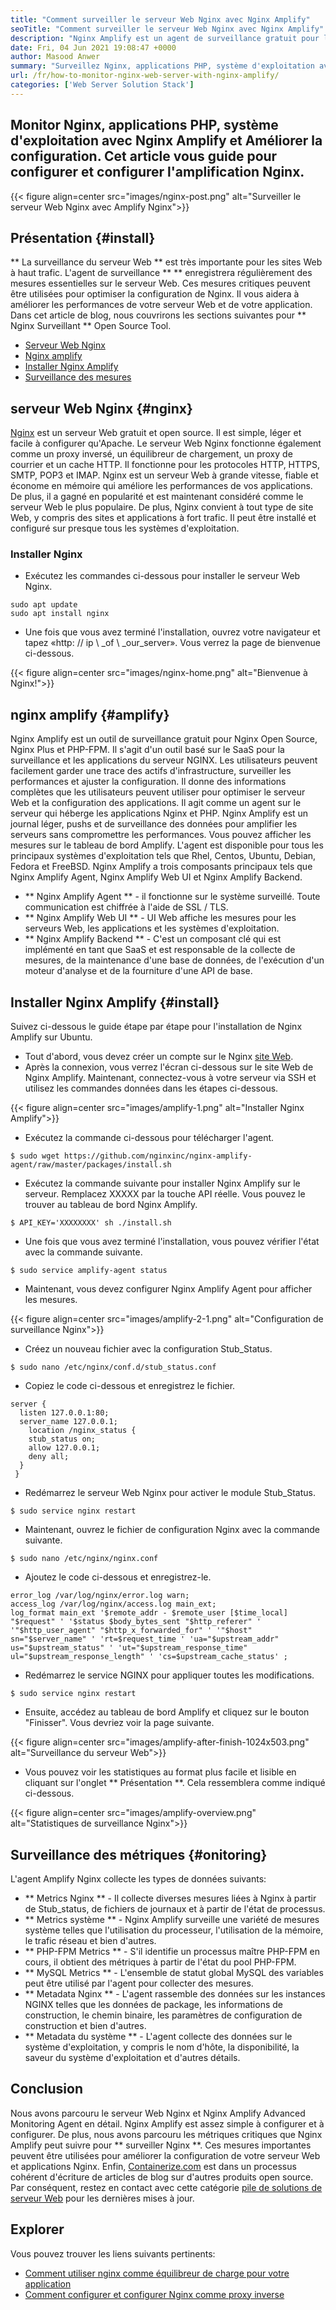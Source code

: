 ```yaml
---
title: "Comment surveiller le serveur Web Nginx avec Nginx Amplify" 
seoTitle: "Comment surveiller le serveur Web Nginx avec Nginx Amplify" 
description: "Nginx Amplify est un agent de surveillance gratuit pour le serveur Web Nginx et les applications PHP. Cet article concerne la façon de surveiller le serveur Web Nginx avec Amplify Nginx" 
date: Fri, 04 Jun 2021 19:08:47 +0000
author: Masood Anwer
summary: "Surveillez Nginx, applications PHP, système d'exploitation avec Nginx Amplify et Améliorer la configuration. Cet article vous guide pour configurer et configurer l'amplification Nginx." 
url: /fr/how-to-monitor-nginx-web-server-with-nginx-amplify/
categories: ['Web Server Solution Stack']
---
```


## Monitor Nginx, applications PHP, système d'exploitation avec Nginx Amplify et Améliorer la configuration. Cet article vous guide pour configurer et configurer l'amplification Nginx.

{{< figure align=center src="images/nginx-post.png" alt="Surveiller le serveur Web Nginx avec Amplify Nginx">}}


## Présentation {#install}
** La surveillance du serveur Web ** est très importante pour les sites Web à haut trafic. L'agent de surveillance ** ** enregistrera régulièrement des mesures essentielles sur le serveur Web. Ces mesures critiques peuvent être utilisées pour optimiser la configuration de Nginx. Il vous aidera à améliorer les performances de votre serveur Web et de votre application.
Dans cet article de blog, nous couvrirons les sections suivantes pour ** Nginx Surveillant ** Open Source Tool.
  * [Serveur Web Nginx][1]
  * [Nginx amplify][2]
  * [Installer Nginx Amplify][3]
  * [Surveillance des mesures][4]

## serveur Web Nginx {#nginx}
[Nginx][5] est un serveur Web gratuit et open source. Il est simple, léger et facile à configurer qu'Apache. Le serveur Web Nginx fonctionne également comme un proxy inversé, un équilibreur de chargement, un proxy de courrier et un cache HTTP. Il fonctionne pour les protocoles HTTP, HTTPS, SMTP, POP3 et IMAP. Nginx est un serveur Web à grande vitesse, fiable et économe en mémoire qui améliore les performances de vos applications. De plus, il a gagné en popularité et est maintenant considéré comme le serveur Web le plus populaire. De plus, Nginx convient à tout type de site Web, y compris des sites et applications à fort trafic. Il peut être installé et configuré sur presque tous les systèmes d'exploitation.

### Installer Nginx
  * Exécutez les commandes ci-dessous pour installer le serveur Web Nginx.
```
sudo apt update
sudo apt install nginx
```
  * Une fois que vous avez terminé l'installation, ouvrez votre navigateur et tapez «http: // ip \ _of \ _our_server». Vous verrez la page de bienvenue ci-dessous.

{{< figure align=center src="images/nginx-home.png" alt="Bienvenue à Nginx!">}}


## nginx amplify {#amplify}
Nginx Amplify est un outil de surveillance gratuit pour Nginx Open Source, Nginx Plus et PHP-FPM. Il s'agit d'un outil basé sur le SaaS pour la surveillance et les applications du serveur NGINX. Les utilisateurs peuvent facilement garder une trace des actifs d'infrastructure, surveiller les performances et ajuster la configuration. Il donne des informations complètes que les utilisateurs peuvent utiliser pour optimiser le serveur Web et la configuration des applications. Il agit comme un agent sur le serveur qui héberge les applications Nginx et PHP. Nginx Amplify est un journal léger, pushs et de surveillance des données pour amplifier les serveurs sans compromettre les performances. Vous pouvez afficher les mesures sur le tableau de bord Amplify. L'agent est disponible pour tous les principaux systèmes d'exploitation tels que Rhel, Centos, Ubuntu, Debian, Fedora et FreeBSD. Nginx Amplify a trois composants principaux tels que Nginx Amplify Agent, Nginx Amplify Web UI et Nginx Amplify Backend.
  * ** Nginx Amplify Agent ** - il fonctionne sur le système surveillé. Toute communication est chiffrée à l'aide de SSL / TLS.
  * ** Nginx Amplify Web UI ** - UI Web affiche les mesures pour les serveurs Web, les applications et les systèmes d'exploitation.
  * ** Nginx Amplify Backend ** - C'est un composant clé qui est implémenté en tant que SaaS et est responsable de la collecte de mesures, de la maintenance d'une base de données, de l'exécution d'un moteur d'analyse et de la fourniture d'une API de base.

## Installer Nginx Amplify {#install}
Suivez ci-dessous le guide étape par étape pour l'installation de Nginx Amplify sur Ubuntu.
  * Tout d'abord, vous devez créer un compte sur le Nginx [site Web][6].
  * Après la connexion, vous verrez l'écran ci-dessous sur le site Web de Nginx Amplify. Maintenant, connectez-vous à votre serveur via SSH et utilisez les commandes données dans les étapes ci-dessous.

{{< figure align=center src="images/amplify-1.png" alt="Installer Nginx Amplify">}}

  * Exécutez la commande ci-dessous pour télécharger l'agent.
```
$ sudo wget https://github.com/nginxinc/nginx-amplify-agent/raw/master/packages/install.sh
```
  * Exécutez la commande suivante pour installer Nginx Amplify sur le serveur. Remplacez XXXXX par la touche API réelle. Vous pouvez le trouver au tableau de bord Nginx Amplify.
```
$ API_KEY='XXXXXXXX' sh ./install.sh
```
  * Une fois que vous avez terminé l'installation, vous pouvez vérifier l'état avec la commande suivante.
```
$ sudo service amplify-agent status
```
  * Maintenant, vous devez configurer Nginx Amplify Agent pour afficher les mesures.

{{< figure align=center src="images/amplify-2-1.png" alt="Configuration de surveillance Nginx">}}

  * Créez un nouveau fichier avec la configuration Stub_Status.
```
$ sudo nano /etc/nginx/conf.d/stub_status.conf
```
  * Copiez le code ci-dessous et enregistrez le fichier.
```
server {
  listen 127.0.0.1:80;
  server_name 127.0.0.1;
    location /nginx_status {
    stub_status on;
    allow 127.0.0.1;
    deny all;
  }
 }
```
  * Redémarrez le serveur Web Nginx pour activer le module Stub_Status.
```
$ sudo service nginx restart
```
  * Maintenant, ouvrez le fichier de configuration Nginx avec la commande suivante.
```
$ sudo nano /etc/nginx/nginx.conf
```
  * Ajoutez le code ci-dessous et enregistrez-le.
```
error_log /var/log/nginx/error.log warn;
access_log /var/log/nginx/access.log main_ext;
log_format main_ext '$remote_addr - $remote_user [$time_local] "$request" ' '$status $body_bytes_sent "$http_referer" ' '"$http_user_agent" "$http_x_forwarded_for" ' '"$host" sn="$server_name" ' 'rt=$request_time ' 'ua="$upstream_addr" us="$upstream_status" ' 'ut="$upstream_response_time" ul="$upstream_response_length" ' 'cs=$upstream_cache_status' ;
```
  * Redémarrez le service NGINX pour appliquer toutes les modifications.
```
$ sudo service nginx restart
```
  * Ensuite, accédez au tableau de bord Amplify et cliquez sur le bouton "Finisser". Vous devriez voir la page suivante.

{{< figure align=center src="images/amplify-after-finish-1024x503.png" alt="Surveillance du serveur Web">}}

  * Vous pouvez voir les statistiques au format plus facile et lisible en cliquant sur l'onglet ** Présentation **. Cela ressemblera comme indiqué ci-dessous.

{{< figure align=center src="images/amplify-overview.png" alt="Statistiques de surveillance Nginx">}}


## Surveillance des métriques {#onitoring}
L'agent Amplify Nginx collecte les types de données suivants:
  * ** Metrics Nginx ** - Il collecte diverses mesures liées à Nginx à partir de Stub_status, de fichiers de journaux et à partir de l'état de processus.
  * ** Metrics système ** - Nginx Amplify surveille une variété de mesures système telles que l'utilisation du processeur, l'utilisation de la mémoire, le trafic réseau et bien d'autres.
  * ** PHP-FPM Metrics ** - S'il identifie un processus maître PHP-FPM en cours, il obtient des métriques à partir de l'état du pool PHP-FPM.
  * ** MySQL Metrics ** - L'ensemble de statut global MySQL des variables peut être utilisé par l'agent pour collecter des mesures.
  * ** Metadata Nginx ** - L'agent rassemble des données sur les instances NGINX telles que les données de package, les informations de construction, le chemin binaire, les paramètres de configuration de construction et bien d'autres.
  * ** Metadata du système ** - L'agent collecte des données sur le système d'exploitation, y compris le nom d'hôte, la disponibilité, la saveur du système d'exploitation et d'autres détails.

## Conclusion
Nous avons parcouru le serveur Web Nginx et Nginx Amplify Advanced Monitoring Agent en détail. Nginx Amplify est assez simple à configurer et à configurer. De plus, nous avons parcouru les métriques critiques que Nginx Amplify peut suivre pour ** surveiller Nginx **. Ces mesures importantes peuvent être utilisées pour améliorer la configuration de votre serveur Web et applications Nginx.
Enfin, [Containerize.com][7] est dans un processus cohérent d'écriture de articles de blog sur d'autres produits open source. Par conséquent, restez en contact avec cette catégorie [pile de solutions de serveur Web][8] pour les dernières mises à jour.

## Explorer
Vous pouvez trouver les liens suivants pertinents:
  * [Comment utiliser nginx comme équilibreur de charge pour votre application][9]
  * [Comment configurer et configurer Nginx comme proxy inverse][10]

  
[1]: #Nginx
[2]: #Amplify
[3]: #Install
[4]: #Monitoring
[5]: https://products.containerize.com/solution-stack/nginx
[6]: https://amplify.nginx.com/signup/
[7]: https://containerize.com
[8]: https://blog.containerize.com/category/web-server-solution-stack/
[9]: https://blog.containerize.com/web-server-solution-stack/how-to-use-nginx-as-load-balancer-for-your-application/
[10]: https://blog.containerize.com/web-server-solution-stack/how-to-setup-and-configure-nginx-as-reverse-proxy/
